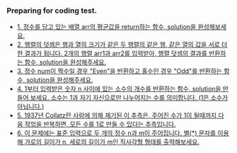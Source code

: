 ### Preparing for coding test.

- [1. 정수를 담고 있는 배열 arr의 평균값을 return하는 함수, solution을 완성해보세요.](https://github.com/SeokJu-Git/prepare-a-coding-test/blob/main/number_01.py)
- [2. 행렬의 덧셈은 행과 열의 크기가 같은 두 행렬의 같은 행, 같은 열의 값을 서로 더한 결과가 됩니다. 2개의 행렬 arr1과 arr2를 입력받아, 행렬 덧셈의 결과를 반환하는 함수, solution을 완성해주세요.](https://github.com/SeokJu-Git/prepare-a-coding-test/blob/main/number_02.py)
- [3. 정수 num이 짝수일 경우 "Even"을 반환하고 홀수인 경우 "Odd"를 반환하는 함수, solution을 완성해주세요.](https://github.com/SeokJu-Git/prepare-a-coding-test/blob/main/number_03.py)
- [4. 1부터 입력받은 숫자 n 사이에 있는 소수의 개수를 반환하는 함수, solution을 만들어 보세요.
소수는 1과 자기 자신으로만 나누어지는 수를 의미합니다.
(1은 소수가 아닙니다.)](https://github.com/SeokJu-Git/prepare-a-coding-test/blob/main/number_04.py)
- [5. 1937년 Collatz란 사람에 의해 제기된 이 추측은, 주어진 수가 1이 될때까지 다음 작업을 반복하면, 모든 수를 1로 만들 수 있다는 추측입니다.](https://github.com/SeokJu-Git/prepare-a-coding-test/blob/main/number_05.py)
- [6. 이 문제에는 표준 입력으로 두 개의 정수 n과 m이 주어집니다.
별(*) 문자를 이용해 가로의 길이가 n, 세로의 길이가 m인 직사각형 형태를 출력해보세요.](https://github.com/SeokJu-Git/prepare-a-coding-test/blob/main/number_06.py)
